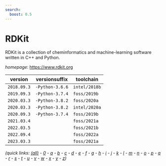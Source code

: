 ```yaml
---
search:
  boost: 0.5
---
```

# RDKit

RDKit is a collection of cheminformatics and machine-learning software written in C++ and Python.

*homepage*: <https://www.rdkit.org>

version | versionsuffix | toolchain
--------|---------------|----------
``2018.09.3`` | ``-Python-3.6.6`` | ``intel/2018b``
``2019.09.3`` | ``-Python-3.7.4`` | ``foss/2019b``
``2020.03.3`` | ``-Python-3.8.2`` | ``foss/2020a``
``2020.03.3`` | ``-Python-3.8.2`` | ``intel/2020a``
``2020.09.3`` | ``-Python-3.7.4`` | ``foss/2019b``
``2021.03.4`` |  | ``foss/2021a``
``2022.03.5`` |  | ``foss/2021b``
``2022.09.4`` |  | ``foss/2022a``
``2023.03.3`` |  | ``foss/2021a``


*(quick links: [(all)](../index.md) - [0](../0/index.md) - [a](../a/index.md) - [b](../b/index.md) - [c](../c/index.md) - [d](../d/index.md) - [e](../e/index.md) - [f](../f/index.md) - [g](../g/index.md) - [h](../h/index.md) - [i](../i/index.md) - [j](../j/index.md) - [k](../k/index.md) - [l](../l/index.md) - [m](../m/index.md) - [n](../n/index.md) - [o](../o/index.md) - [p](../p/index.md) - [q](../q/index.md) - [r](../r/index.md) - [s](../s/index.md) - [t](../t/index.md) - [u](../u/index.md) - [v](../v/index.md) - [w](../w/index.md) - [x](../x/index.md) - [y](../y/index.md) - [z](../z/index.md))*

